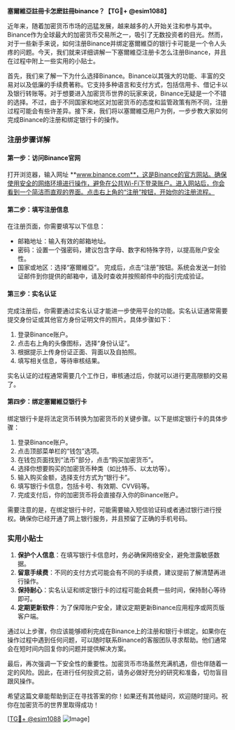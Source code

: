 **塞爾維亞註冊卡怎麽註冊binance？【TG💪+ @esim1088】**

近年来，随着加密货币市场的迅猛发展，越来越多的人开始关注和参与其中。Binance作为全球最大的加密货币交易所之一，吸引了无数投资者的目光。然而，对于一些新手来说，如何注册Binance并绑定塞爾維亞的银行卡可能是一个令人头疼的问题。今天，我们就来详细讲解一下塞爾維亞注册卡怎么注册Binance，并且在过程中附上一些实用的小贴士。

首先，我们来了解一下为什么选择Binance。Binance以其强大的功能、丰富的交易对以及低廉的手续费著称。它支持多种语言和支付方式，包括信用卡、借记卡以及银行转账等。对于想要进入加密货币世界的玩家来说，Binance无疑是一个不错的选择。不过，由于不同国家和地区对加密货币的态度和监管政策有所不同，注册过程可能会有些许差异。接下来，我们将以塞爾維亞用户为例，一步步教大家如何完成Binance的注册和绑定银行卡的操作。

### 注册步骤详解

#### 第一步：访问Binance官网
打开浏览器，输入网址 **www.binance.com**，这是Binance的官方网站。确保使用安全的网络环境进行操作，避免在公共Wi-Fi下登录账户。进入网站后，你会看到一个简洁而直观的界面。点击右上角的“注册”按钮，开始你的注册流程。

#### 第二步：填写注册信息
在注册页面，你需要填写以下信息：
- 邮箱地址：输入有效的邮箱地址。
- 密码：设置一个强密码，建议包含字母、数字和特殊字符，以提高账户安全性。
- 国家或地区：选择“塞爾維亞”。
完成后，点击“注册”按钮。系统会发送一封验证邮件到你提供的邮箱中，请及时查收并按照邮件中的指引完成验证。

#### 第三步：实名认证
完成注册后，你需要通过实名认证才能进一步使用平台的功能。实名认证通常需要提交身份证或其他官方身份证明文件的照片。具体步骤如下：
1. 登录Binance账户。
2. 点击右上角的头像图标，选择“身份认证”。
3. 根据提示上传身份证正面、背面以及自拍照。
4. 填写相关信息，等待审核结果。

实名认证的过程通常需要几个工作日，审核通过后，你就可以进行更高限额的交易了。

#### 第四步：绑定塞爾維亞银行卡
绑定银行卡是将法定货币转换为加密货币的关键步骤。以下是绑定银行卡的具体步骤：
1. 登录Binance账户。
2. 点击顶部菜单栏的“钱包”选项。
3. 在钱包页面找到“法币”部分，点击“购买加密货币”。
4. 选择你想要购买的加密货币种类（如比特币、以太坊等）。
5. 输入购买金额，选择支付方式为“银行卡”。
6. 填写银行卡信息，包括卡号、有效期、CVV码等。
7. 完成支付后，你的加密货币将会直接存入你的Binance账户。

需要注意的是，在绑定银行卡时，可能需要输入短信验证码或者通过银行进行授权。确保你已经开通了网上银行服务，并且预留了正确的手机号码。

### 实用小贴士

1. **保护个人信息**：在填写银行卡信息时，务必确保网络安全，避免泄露敏感数据。
2. **留意手续费**：不同的支付方式可能会有不同的手续费，建议提前了解清楚再进行操作。
3. **保持耐心**：实名认证和绑定银行卡的过程可能会耗费一些时间，保持耐心等待即可。
4. **定期更新软件**：为了保障账户安全，建议定期更新Binance应用程序或网页版客户端。

通过以上步骤，你应该能够顺利完成在Binance上的注册和银行卡绑定。如果你在操作过程中遇到任何问题，可以随时联系Binance的客服团队寻求帮助。他们通常会在短时间内回复你的问题并提供解决方案。

最后，再次强调一下安全性的重要性。加密货币市场虽然充满机遇，但也伴随着一定的风险。因此，在进行任何投资之前，请务必做好充分的研究和准备，切勿盲目跟风操作。

希望这篇文章能帮助到正在寻找答案的你！如果还有其他疑问，欢迎随时提问。祝你在加密货币的世界里取得成功！

[[TG💪+ @esim1088](https://t.me/s/esim1088) ![Image](https://i.postimg.cc/4NQfJmqS/Snipaste-2025-05-13-00-14-12.png)]